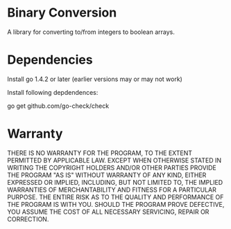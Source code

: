 # Binary Conversion

A library for converting to/from integers to boolean arrays.

# Dependencies

Install go 1.4.2 or later (earlier versions may or may not work)

Install following depdendences:

go get github.com/go-check/check

# Warranty

  THERE IS NO WARRANTY FOR THE PROGRAM, TO THE EXTENT PERMITTED BY
APPLICABLE LAW.  EXCEPT WHEN OTHERWISE STATED IN WRITING THE COPYRIGHT
HOLDERS AND/OR OTHER PARTIES PROVIDE THE PROGRAM "AS IS" WITHOUT WARRANTY
OF ANY KIND, EITHER EXPRESSED OR IMPLIED, INCLUDING, BUT NOT LIMITED TO,
THE IMPLIED WARRANTIES OF MERCHANTABILITY AND FITNESS FOR A PARTICULAR
PURPOSE.  THE ENTIRE RISK AS TO THE QUALITY AND PERFORMANCE OF THE PROGRAM
IS WITH YOU.  SHOULD THE PROGRAM PROVE DEFECTIVE, YOU ASSUME THE COST OF
ALL NECESSARY SERVICING, REPAIR OR CORRECTION. 
